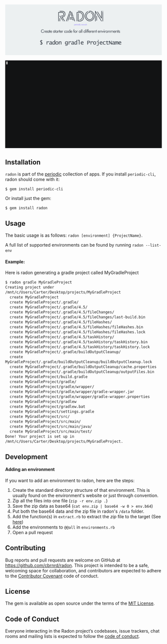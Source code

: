 <p align="center"><img src="https://raw.githubusercontent.com/cbrnrd/radon/master/img/radon-readme-header.png"></p>
<p align="center"><img src="https://raw.githubusercontent.com/cbrnrd/radon/master/img/demo.gif"></p>

## Installation

`radon` is part of the [periodic](https://periodic.now.sh) collection of apps. If you install `periodic-cli`, radon should come with it:

    $ gem install periodic-cli

Or install just the gem:

    $ gem install radon

## Usage

The basic usage is as follows: `radon [environment] {ProjectName}`.

A full list of supported environments can be found by running `radon --list-env`

#### Example:

Here is radon generating a gradle project called MyGradleProject
```
$ radon gradle MyGradleProject
Creating project under /mnt/c/Users/Carter/Desktop/projects/MyGradleProject
  create MyGradleProject
  create MyGradleProject/.gradle/
  create MyGradleProject/.gradle/4.5/
  create MyGradleProject/.gradle/4.5/fileChanges/
  create MyGradleProject/.gradle/4.5/fileChanges/last-build.bin
  create MyGradleProject/.gradle/4.5/fileHashes/
  create MyGradleProject/.gradle/4.5/fileHashes/fileHashes.bin
  create MyGradleProject/.gradle/4.5/fileHashes/fileHashes.lock
  create MyGradleProject/.gradle/4.5/taskHistory/
  create MyGradleProject/.gradle/4.5/taskHistory/taskHistory.bin
  create MyGradleProject/.gradle/4.5/taskHistory/taskHistory.lock
  create MyGradleProject/.gradle/buildOutputCleanup/
  create MyGradleProject/.gradle/buildOutputCleanup/buildOutputCleanup.lock
  create MyGradleProject/.gradle/buildOutputCleanup/cache.properties
  create MyGradleProject/.gradle/buildOutputCleanup/outputFiles.bin
  create MyGradleProject/build.gradle
  create MyGradleProject/gradle/
  create MyGradleProject/gradle/wrapper/
  create MyGradleProject/gradle/wrapper/gradle-wrapper.jar
  create MyGradleProject/gradle/wrapper/gradle-wrapper.properties
  create MyGradleProject/gradlew
  create MyGradleProject/gradlew.bat
  create MyGradleProject/settings.gradle
  create MyGradleProject/src/
  create MyGradleProject/src/main/
  create MyGradleProject/src/main/java/
  create MyGradleProject/src/main/test/
Done! Your project is set up in /mnt/c/Users/Carter/Desktop/projects/MyGradleProject.
```

## Development

#### Adding an environment
If you want to add an environment to radon, here are the steps:
1. Create the standard directory structure of that environment. This is usually found on the environment's website or just through convention.
2. Zip all the files into one file (`zip -r env.zip .`)
3. Save the zip data as base64 (`cat env.zip | base64 -w 0 > env.b64`)
4. Put both the base64 data and the zip file in radon's `/data` folder.
5. Add the function(s) in `extract.rb` to extract the _zip_ file to the target (See [here](https://github.com/cbrnrd/radon/blob/7cd141b5a61de6a8abaf0009a1a8cfd090f05e97/lib/core/extract.rb#L5))
6. Add the environments to `@@all` in `environments.rb`
7. Open a pull request

## Contributing

Bug reports and pull requests are welcome on GitHub at https://github.com/cbrnrd/radon. This project is intended to be a safe, welcoming space for collaboration, and contributors are expected to adhere to the [Contributor Covenant](http://contributor-covenant.org) code of conduct.

## License

The gem is available as open source under the terms of the [MIT License](https://opensource.org/licenses/MIT).

## Code of Conduct

Everyone interacting in the Radon project’s codebases, issue trackers, chat rooms and mailing lists is expected to follow the [code of conduct](https://github.com/cbrnrd/radon/blob/master/CODE_OF_CONDUCT.md).
